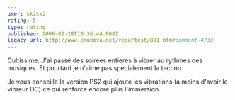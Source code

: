 ```yaml
---
user: skiski
rating: 5
type: rating
published: 2006-02-28T10:36:44.000Z
legacy_url: http://www.emunova.net/veda/test/891.htm#comment-4733
---
```

Cultissime. J'ai passé des soirées entieres à vibrer au rythmes des musiques. Et pourtant je n'aime pas specialement la techno.

Je vous conseille la version PS2 qui ajoute les vibrations (a moins d'avoir le vibreur DC) ce qui renforce encore plus l'immersion.